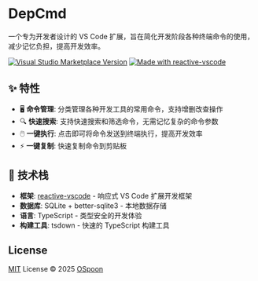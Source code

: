 # DepCmd

一个专为开发者设计的 VS Code 扩展，旨在简化开发阶段各种终端命令的使用，减少记忆负担，提高开发效率。

<a href="https://marketplace.visualstudio.com/items?itemName=OSpoon.dep-cmd" target="__blank"><img src="https://img.shields.io/visual-studio-marketplace/v/OSpoon.DepCmd.svg?color=eee&amp;label=VS%20Code%20Marketplace&logo=visual-studio-code" alt="Visual Studio Marketplace Version" /></a>
<a href="https://kermanx.github.io/reactive-vscode/" target="__blank"><img src="https://img.shields.io/badge/made_with-reactive--vscode-%23007ACC?style=flat&labelColor=%23229863"  alt="Made with reactive-vscode" /></a>

## ✨ 特性

- 🖥️ **命令管理**: 分类管理各种开发工具的常用命令，支持增删改查操作
- 🔍 **快速搜索**: 支持快速搜索和筛选命令，无需记忆复杂的命令参数
- 🖱️ **一键执行**: 点击即可将命令发送到终端执行，提高开发效率
- ⚡ **一键复制**: 快速复制命令到剪贴板

## 🔧 技术栈

- **框架**: [reactive-vscode](https://kermanx.github.io/reactive-vscode/) - 响应式 VS Code 扩展开发框架
- **数据库**: SQLite + better-sqlite3 - 本地数据存储
- **语言**: TypeScript - 类型安全的开发体验
- **构建工具**: tsdown - 快速的 TypeScript 构建工具

## License

[MIT](./LICENSE.md) License © 2025 [OSpoon](https://github.com/OSpoon)
